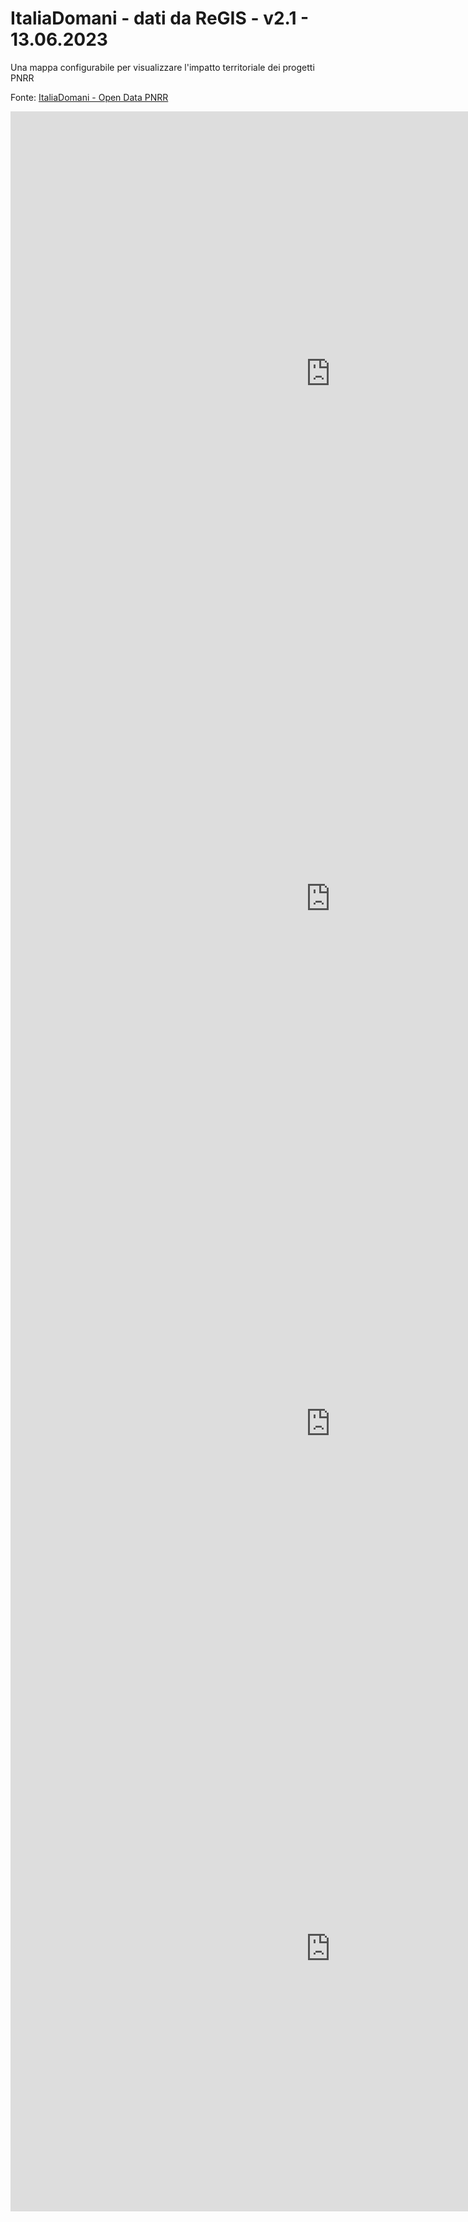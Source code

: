 # ItaliaDomani - dati da ReGIS - v2.1 - 13.06.2023

Una mappa configurabile per visualizzare l'impatto territoriale dei progetti PNRR

Fonte: <a href="https://www.italiadomani.gov.it/content/sogei-ng/it/it/catalogo-open-data.html?orderby=%40jcr%3Acontent%2FobservationDateInEvidence&sort=desc" target="_blank">ItaliaDomani - Open Data PNRR</a>  

<iframe id="map1" width="1024px" height="840" frameborder="0" scrolling="no" marginheight="0" marginwidth="0" src="https://gjrichter.github.io/pages/PNRR_2023_06_v2.1/index_embed_Open_Data_PNRR_Dati_Universo_REGIS_final_glow_white_cig_fintotale_icons_reg_prov_com.html?legend=1"></iframe>

<iframe id="map2" width="1024px" height="840" frameborder="0" scrolling="no" marginheight="0" marginwidth="0" src="https://gjrichter.github.io/pages/PNRR_2023_06_v2.1/index_embed_Open_Data_PNRR_Dati_Universo_REGIS_final_glow_white_cig_fintotale_icons_pro_cap_reg_prov_com.html?legend=1"></iframe>

<iframe id="map3" width="1024px" height="840" frameborder="0" scrolling="no" marginheight="0" marginwidth="0" src="https://gjrichter.github.io/pages/PNRR_2023_06_v2.1/index_embed_Open_Data_PNRR_Dati_Universo_REGIS_final_glow_white_cig_fintotale_icons_gauge_reg_prov_com.html?legend=1"></iframe>

<iframe id="map0" width="1024px" height="840" frameborder="0" scrolling="yes" marginheight="0" marginwidth="0" src="https://gjrichter.github.io/pages/PNRR_2023_06_v2.1/index_embed_Open_Data_PNRR_Dati_Universo_REGIS_list_submisure_v2.1_pivot.html"></iframe>
